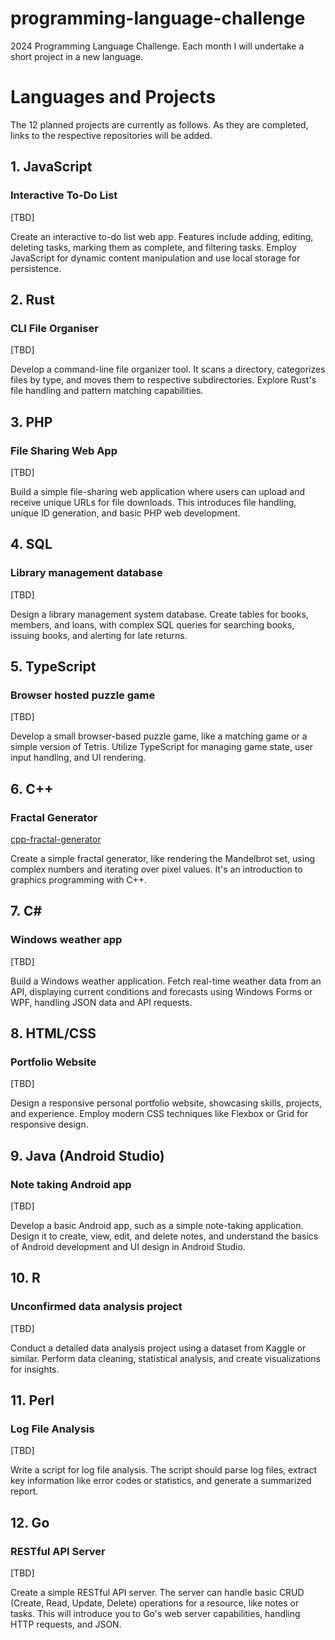 # programming-language-challenge
2024 Programming Language Challenge. Each month I will undertake a short project in a new language.

# Languages and Projects

The 12 planned projects are currently as follows. As they are completed, links to the respective repositories will be added.

## 1. JavaScript
### Interactive To-Do List
[TBD]

Create an interactive to-do list web app. Features include adding, editing, deleting tasks, marking them as complete, and filtering tasks. Employ JavaScript for dynamic content manipulation and use local storage for persistence.

## 2. Rust
### CLI File Organiser
[TBD]

Develop a command-line file organizer tool. It scans a directory, categorizes files by type, and moves them to respective subdirectories. Explore Rust's file handling and pattern matching capabilities.

## 3. PHP
### File Sharing Web App
[TBD]

Build a simple file-sharing web application where users can upload and receive unique URLs for file downloads. This introduces file handling, unique ID generation, and basic PHP web development.

## 4. SQL
### Library management database
[TBD]

Design a library management system database. Create tables for books, members, and loans, with complex SQL queries for searching books, issuing books, and alerting for late returns.

## 5. TypeScript
### Browser hosted puzzle game
[TBD]

Develop a small browser-based puzzle game, like a matching game or a simple version of Tetris. Utilize TypeScript for managing game state, user input handling, and UI rendering.

## 6. C++
### Fractal Generator
[cpp-fractal-generator](https://github.com/ITregear/cpp-fractal-generator)

Create a simple fractal generator, like rendering the Mandelbrot set, using complex numbers and iterating over pixel values. It's an introduction to graphics programming with C++.

## 7. C#
### Windows weather app
[TBD]

Build a Windows weather application. Fetch real-time weather data from an API, displaying current conditions and forecasts using Windows Forms or WPF, handling JSON data and API requests.

## 8. HTML/CSS
### Portfolio Website
[TBD]

Design a responsive personal portfolio website, showcasing skills, projects, and experience. Employ modern CSS techniques like Flexbox or Grid for responsive design.

## 9. Java (Android Studio)
### Note taking Android app
[TBD]

Develop a basic Android app, such as a simple note-taking application. Design it to create, view, edit, and delete notes, and understand the basics of Android development and UI design in Android Studio.

## 10. R
### Unconfirmed data analysis project
[TBD]

Conduct a detailed data analysis project using a dataset from Kaggle or similar. Perform data cleaning, statistical analysis, and create visualizations for insights.

## 11. Perl
### Log File Analysis
[TBD]

Write a script for log file analysis. The script should parse log files, extract key information like error codes or statistics, and generate a summarized report.

## 12. Go
### RESTful API Server
[TBD]

Create a simple RESTful API server. The server can handle basic CRUD (Create, Read, Update, Delete) operations for a resource, like notes or tasks. This will introduce you to Go's web server capabilities, handling HTTP requests, and JSON.